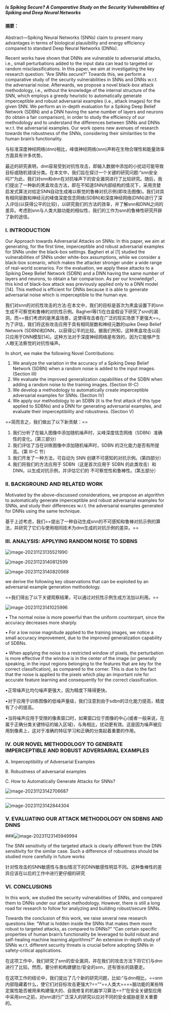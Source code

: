 ##### 			Is Spiking Secure? A Comparative Study on the Security Vulnerabilities of Spiking and Deep Neural Networks

#### 摘要：

Abstract—Spiking Neural Networks (SNNs) claim to present many advantages in terms of biological plausibility and energy efficiency compared to standard Deep Neural Networks (DNNs).

Recent works have shown that DNNs are vulnerable to adversarial attacks, i.e., small perturbations added to the input data can lead to targeted or random misclassifications. In this paper, we aim at investigating the key research question: “Are SNNs secure?” Towards this, we perform a comparative study of the security vulnerabilities in SNNs and DNNs w.r.t. the adversarial noise. Afterwards, we propose a novel black-box attack methodology, i.e., without the knowledge of the internal structure of the SNN, which employs a greedy heuristic to automatically generate imperceptible and robust adversarial examples (i.e., attack images) for the given SNN. We perform an in-depth evaluation for a Spiking Deep Belief Network (SDBN) and a DNN having the same number of layers and neurons (to obtain a fair comparison), in order to study the efficiency of our methodology and to understand the differences between SNNs and DNNs w.r.t. the adversarial examples. Our work opens new avenues of research towards the robustness of the SNNs, considering their similarities to the human brain’s functionality.

与标准深度神经网络(dnn)相比，峰值神经网络(snn)声称在生物合理性和能量效率方面具有许多优势。


最近的研究表明，dnn容易受到对抗性攻击，即输入数据中添加的小扰动可能导致目标或随机错误分类。在本文中，我们旨在探讨一个关键的研究问题:“snn安全吗?”为此，我们对snn和dnn在对抗噪声下的安全漏洞进行了比较研究。随后，我们提出了一种新的黑盒攻击方法，即在不知道SNN内部结构的情况下，采用贪婪启发式算法对给定SNN自动生成难以察觉的鲁棒对抗示例(即攻击图像)。我们对具有相同层数和神经元的峰值深度信念网络(SDBN)和深度神经网络(DNN)进行了深入评估(以获得公平的比较)，以研究我们的方法的效率，并了解snn和DNN之间的差异。考虑到snn与人类大脑功能的相似性，我们的工作为snn的鲁棒性研究开辟了新的途径。

### I. INTRODUCTION

Our Approach towards Adversarial Attacks on SNNs: In this paper, we aim at generating, for the first time, imperceptible and robust adversarial examples for SNNs under the black-box settings. Bagheri et al [1] studied the vulnerabilities of SNNs under white-box assumptions, while we consider a black-box scenario, which makes the attacker stronger under a wide range of real-world scenarios. For the evaluation, we apply these attacks to a Spiking Deep Belief Network (SDBN) and a DNN having the same number of layers and neurons, to obtain a fair comparison. As per our knowledge1 , this kind of black-box attack was previously applied only to a DNN model [14]. This method is efficient for DNNs because it is able to generate adversarial noise which is imperceptible to the human eye.

我们对snn的对抗性攻击的方法:在本文中，我们的目标是首次为黑盒设置下的snn生成不可察觉和鲁棒的对抗性示例。Bagheri等[1]在白盒假设下研究了snn的漏洞，而==我们考虑的是黑盒场景，这使得攻击者在广泛的现实场景下更强大==。为了评估，我们将这些攻击应用于具有相同层数和神经元数的spike Deep Belief Network (SDBN)和DNN，以获得公平的比较。据我们所知，这种黑盒攻击以前只应用于DNN模型[14]。这种方法对于深度神经网络是有效的，因为它能够产生人眼无法察觉的对抗性噪声。



In short, we make the following Novel Contributions:
1) We analyze the variation in the accuracy of a Spiking Deep Belief Network (SDBN) when a random noise is added to the input images. (Section III)
2) We evaluate the improved generalization capabilities of the SDBN when adding a random noise to the training images. (Section III-C)
3) We develop a methodology to automatically create imperceptible adversarial examples for SNNs. (Section IV)
4) We apply our methodology to an SDBN (it is the first attack of this type applied to SDBNs) and a DNN for generating adversarial examples, and evaluate their imperceptibility and robustness. (Section V)

==简而言之，我们做出了以下新贡献：==

1) 我们分析了在输入图像中添加随机噪声时，尖峰深度信念网络（SDBN）准确性的变化。(第三部分）
2) 我们评估了当在训练图像中添加随机噪声时，SDBN 的泛化能力是否有所提高。(第 III-C 节）
3) 我们开发了一种方法，可自动为 SNN 创建不可感知的对抗示例。(第四部分）
4) 我们将我们的方法应用于 SDBN（这是首次应用于 SDBN 的此类攻击）和 DNN，以生成对抗示例，并评估它们的 不可察觉性和鲁棒性。(第五部分）

### II. BACKGROUND AND RELATED WORK

Motivated by the above-discussed considerations, we propose an algorithm to automatically generate imperceptible and robust adversarial examples for SNNs, and study their differences w.r.t. the adversarial examples generated for DNNs using the same technique.

基于上述考虑，我们==提出了一种自动生成snn的不可感知和鲁棒对抗示例的算法，并研究了它们与使用相同技术为dnn生成的对抗示例的差异。==

### III. ANALYSIS: APPLYING RANDOM NOISE TO SDBNS

![image-20231123135521990](./assets/image-20231123135521990.png)

![image-20231123140812599](./assets/image-20231123140812599.png)

![image-20231123140820568](./assets/image-20231123140820568.png)

we derive the following key observations that can be exploited by an adversarial example generation methodology.

==我们得出了以下关键观察结果，可以通过对抗性示例生成方法加以利用。==

![image-20231123141025996](./assets/image-20231123141025996.png)

• The normal noise is more powerful than the uniform counterpart, since the accuracy decreases more sharply.

• For a low noise magnitude applied to the training images, we notice a small accuracy improvement, due to the improved generalization capability of SDBNs.

• When applying the noise to a restricted window of pixels, the perturbation is more effective if the window is in the center of the image (or generally speaking, in the input regions belonging to the features that are key for the correct classification), as compared to the corner. This is due to the fact that the noise is applied to the pixels which play an important role for accurate feature learning and consequently for the correct classification.

•正常噪声比均匀噪声更强大，因为精度下降得更快。


•对于应用于训练图像的低噪声量级，我们注意到由于sdbn的泛化能力提高，精度有了小的提高。


•当将噪声应用于受限的像素窗口时，如果窗口位于图像的中心(或者一般来说，在属于正确分类关键特征的输入区域)，与角相比，扰动更有效。这是因为噪声被应用到像素上，这对于准确的特征学习和正确的分类起着重要的作用。

### IV. OUR NOVEL METHODOLOGY TO GENERATE IMPERCEPTIBLE AND ROBUST ADVERSARIAL EXAMPLES

A. Imperceptibility of Adversarial Examples

B. Robustness of adversarial examples

C. How to Automatically Generate Attacks for SNNs?

![image-20231123142706687](./assets/image-20231123142706687.png)

****

![image-20231123142844304](./assets/image-20231123142844304.png)

### V. EVALUATING OUR ATTACK METHODOLOGY ON SDBNS AND DNNS

###![image-20231123145949994](./assets/image-20231123145949994.png)

The SNN sensitivity of the targeted attack is clearly different from the DNN sensitivity for the similar case. Such a difference of robustness should be studied more carefully in future works

针对性攻击的SNN敏感性与类似情况下的DNN敏感性明显不同。这种鲁棒性的差异应该在以后的工作中进行更仔细的研究



### VI. CONCLUSIONS

In this work, we studied the security vulnerabilities of SNNs, and compared them to DNNs under our attack methodology. However, there is still a long road for research to follow for analyzing and building robust/secure SNNs.

Towards the conclusion of this work, we raise several new research questions like: “What is hidden inside the SNNs that makes them more robust to targeted attacks, as compared to DNNs?” “Can certain specific properties of human brain’s functionality be leveraged to build robust and self-healing machine learning algorithms?” An extensive in-depth study of SNNs w.r.t. different security threats is crucial before adopting SNNs in safety-critical applications.

在这项工作中，我们研究了snn的安全漏洞，并在我们的攻击方法下将它们与dnn进行了比较。然而，要分析和构建健壮/安全的snn，还有很长的路要走。


在这项工作的结论中，我们提出了几个新的研究问题，比如:“与dnn相比，==snn内部隐藏着什么，使它们对目标攻击更强大?==”“==人类大====脑功能的某些特定属性能否被用来构建强大的、自我修复的机器学习算法==?”在安全关键型应用中采用snn之前，对snn进行广泛深入的研究以应对不同的安全威胁是至关重要的。